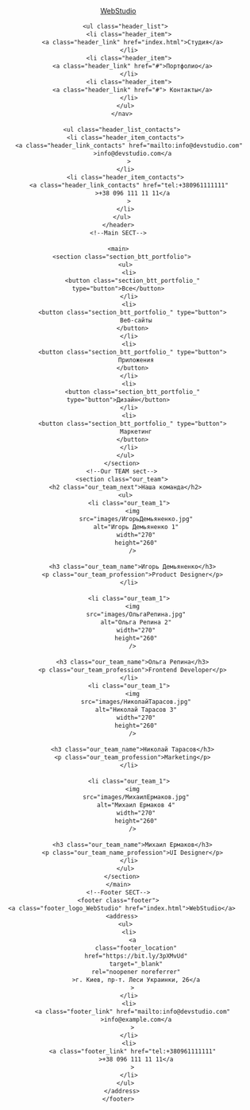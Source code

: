  <!DOCTYPE html>
<html lang="ru">
  <head>
    <meta charset="UTF-8" />
    <meta http-equiv="X-UA-Compatible" content="IE=edge" />
    <meta name="viewport" content="width=device-width, initial-scale=1.0" />
    <title>Document</title>
  </head>
  <body>
    <!--Header SECT-->
    <header class="header">
      <nav class="header_nav">
        <a class="logo_WebStudio" href="index.html">WebStudio</a>

        <ul class="header_list">
          <li class="header_item">
            <a class="header_link" href="index.html">Студия</a>
          </li>
          <li class="header_item">
            <a class="header_link" href="#">Портфолио</a>
          </li>
          <li class="header_item">
            <a class="header_link" href="#"> Контакты</a>
          </li>
        </ul>
      </nav>

      <ul class="header_list_contacts">
        <li class="header_item_contacts">
          <a class="header_link_contacts" href="mailto:info@devstudio.com"
            >info@devstudio.com</a
          >
        </li>
        <li class="header_item_contacts">
          <a class="header_link_contacts" href="tel:+380961111111"
            >+38 096 111 11 11</a
          >
        </li>
      </ul>
    </header>
    <!--Мain SECT-->

    <main>
      <section class="section_btt_portfolio">
        <ul>
          <li>
            <button class="section_btt_portfolio_" type="button">Все</button>
          </li>
          <li>
            <button class="section_btt_portfolio_" type="button">
              Веб-сайты
            </button>
          </li>
          <li>
            <button class="section_btt_portfolio_" type="button">
              Приложения
            </button>
          </li>
          <li>
            <button class="section_btt_portfolio_" type="button">Дизайн</button>
          </li>
          <li>
            <button class="section_btt_portfolio_" type="button">
              Маркетинг
            </button>
          </li>
        </ul>
      </section>
      <!--Our TEAM sect-->
      <section class="our_team">
        <h2 class="our_team_next">Наша команда</h2>
        <ul>
          <li class="our_team_1">
            <img
              src="images/ИгорьДемьяненко.jpg"
              alt="Игорь Демьяненко 1"
              width="270"
              height="260"
            />

            <h3 class="our_team_name">Игорь Демьяненко</h3>
            <p class="our_team_profession">Product Designer</p>
          </li>

          <li class="our_team_1">
            <img
              src="images/ОльгаРепина.jpg"
              alt="Oльга Репина 2"
              width="270"
              height="260"
            />

            <h3 class="our_team_name">Ольга Репина</h3>
            <p class="our_team_profession">Frontend Developer</p>
          </li>
          <li class="our_team_1">
            <img
              src="images/НиколайТарасов.jpg"
              alt="Николай Тарасов 3"
              width="270"
              height="260"
            />

            <h3 class="our_team_name">Николай Тарасов</h3>
            <p class="our_team_profession">Marketing</p>
          </li>

          <li class="our_team_1">
            <img
              src="images/МихаилЕрмаков.jpg"
              alt="Михаил Ермаков 4"
              width="270"
              height="260"
            />

            <h3 class="our_team_name">Михаил Ермаков</h3>
            <p class="our_team_name_profession">UI Designer</p>
          </li>
        </ul>
      </section>
    </main>
    <!--Footer SECT-->
    <footer class="footer">
      <a class="footer_logo_WebStudio" href="index.html">WebStudio</a>
      <address>
        <ul>
          <li>
            <a
              class="footer_location"
              href="https://bit.ly/3pXMvUd"
              target="_blank"
              rel="noopener noreferrer"
              >г. Киев, пр-т. Леси Украинки, 26</a
            >
          </li>
          <li>
            <a class="footer_link" href="mailto:info@devstudio.com"
              >info@example.com</a
            >
          </li>
          <li>
            <a class="footer_link" href="tel:+380961111111"
              >+38 096 111 11 11</a
            >
          </li>
        </ul>
      </address>
    </footer>
  </body>
</html>

